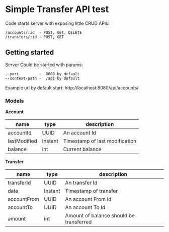 # Simple Transfer API test

Code starts server with exposing little CRUD APIs:
```
/accounts/:id  - POST, GET, DELETE
/transfers/:id - POST, GET
```

## Getting started

Server Could be started with params:
```
--port         -  8080 by default
--context-path -  /api by default
```

Example url by default start: http://localhost:8080/api/accounts/ 

### Models

**Account**

| name | type | description |
| --------- | ---- | ------------- | 
| accountId | UUID | An account Id |
| lastModified | Instant | Timestamp of last modification |
| balance | int | Current balance |

**Transfer**

| name | type | description |
| --------- | ---- | ------------- | 
| transferId | UUID | An transfer Id |
| date | Instant | Timestamp of transfer |
| accountFrom | UUID | An account From Id |
| accountTo | UUID | An account To Id |
| amount | int | Amount of balance should be transferred |
